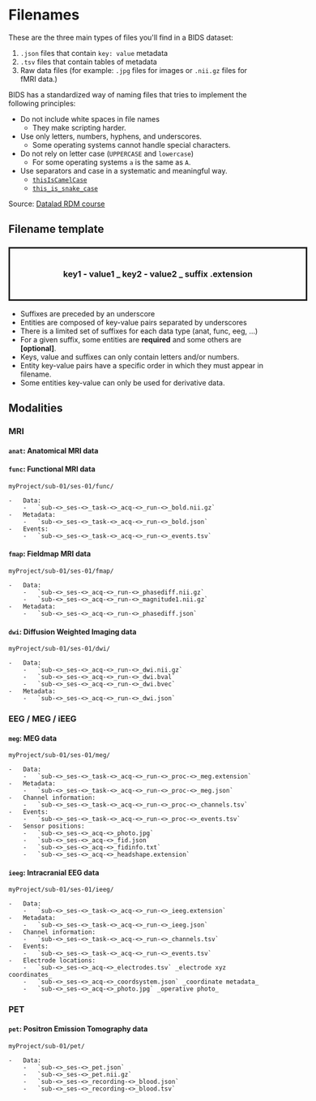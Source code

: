 # Filenames

These are the three main types of files you'll find in a BIDS dataset:

1. `.json` files that contain `key: value` metadata
2. `.tsv` files that contain tables of metadata
3. Raw data files (for example: `.jpg` files for images or `.nii.gz` files for
   fMRI data.)

BIDS has a standardized way of naming files that tries to implement the
following principles:

-   Do not include white spaces in file names
    -   They make scripting harder.
-   Use only letters, numbers, hyphens, and underscores.
    -   Some operating systems cannot handle special characters.
-   Do not rely on letter case (`UPPERCASE` and `lowercase`)
    -   For some operating systems `a` is the same as `A`.
-   Use separators and case in a systematic and meaningful way.
    -   [`thisIsCamelCase`](https://en.wikipedia.org/wiki/Camel_case)
    -   [`this_is_snake_case`](https://en.wikipedia.org/wiki/Snake_case)

Source:
[Datalad RDM course](https://psychoinformatics-de.github.io/rdm-course/02-structuring-data/index.html)

## Filename template

<!--
    check the css file src/_static/myfile.css
    to modify the color related to the different "var" below
 -->

<h3 style="padding: 40px; text-align:center; width: 100%; border-style: solid">
    <span style="color: var(--key)">key1</span>
    <span style="color: black">-</span>
    <span style="color: var(--label)">value1</span>
    <span style="color: var(--underscore)">_</span>
    <span style="color: var(--key)">key2</span>
    <span style="color: black">-</span>
    <span style="color: var(--label)">value2</span>
    <span style="color: var(--underscore)">_</span>
    <span style="color: var(--suffix)">suffix</span>
    <span style="color: var(--ext)">.extension</span>
</h3>

<p>
    <ul>
        <li><span style="color: var(--suffix)">Suffixes</span> are preceded by an <span style="color: var(--underscore)">underscore</span></li>
        <li>Entities are composed of <span style="color: var(--key)">key</span><span style="color: black">-</span><span style="color: var(--label)">value</span> pairs separated by <span style="color: var(--underscore)">underscores</span></li>
        <li>There is a limited set of <span style="color: var(--suffix)">suffixes</span> for each data type (anat, func, eeg, …)</li>
        <li>For a given <span style="color: var(--suffix)">suffix</span>, some entities are <b>required</b> and some others are <b>[optional]</b>.</li>
        <li><span style="color: var(--key)">Keys</span>, <span style="color: var(--label)">value</span> and <span style="color: var(--suffix)">suffixes</span> can only contain letters and/or numbers.</li>
        <li>Entity <span style="color: var(--key)">key</span><span style="color: black">-</span><span style="color: var(--label)">value</span> pairs have a specific order in which they must appear in filename.</li>
        <li>Some entities <span style="color: var(--key)">key</span><span style="color: black">-</span><span style="color: var(--label)">value</span> can only be used for
derivative data.</li>
    </ul>
<p>

## Modalities


### MRI

#### `anat`: Anatomical MRI data

<!-- ANAT TEMPLATE STARTS HERE: do not edit manually -->
<!-- ANAT TEMPLATE ENDS HERE -->

#### `func`: Functional MRI data

`myProject/sub-01/ses-01/func/`

    -   Data:
        -   `sub-<>_ses-<>_task-<>_acq-<>_run-<>_bold.nii.gz`
    -   Metadata:
        -   `sub-<>_ses-<>_task-<>_acq-<>_run-<>_bold.json`
    -   Events:
        -   `sub-<>_ses-<>_task-<>_acq-<>_run-<>_events.tsv`

#### `fmap`: Fieldmap MRI data

`myProject/sub-01/ses-01/fmap/`

    -   Data:
        -   `sub-<>_ses-<>_acq-<>_run-<>_phasediff.nii.gz`
        -   `sub-<>_ses-<>_acq-<>_run-<>_magnitude1.nii.gz`
    -   Metadata:
        -   `sub-<>_ses-<>_acq-<>_run-<>_phasediff.json`

#### `dwi`: Diffusion Weighted Imaging data

`myProject/sub-01/ses-01/dwi/`

    -   Data:
        -   `sub-<>_ses-<>_acq-<>_run-<>_dwi.nii.gz`
        -   `sub-<>_ses-<>_acq-<>_run-<>_dwi.bval`
        -   `sub-<>_ses-<>_acq-<>_run-<>_dwi.bvec`
    -   Metadata:
        -   `sub-<>_ses-<>_acq-<>_run-<>_dwi.json`

<!-- TODO perf -->

### EEG / MEG / iEEG

<!-- TODO EEG -->

#### `meg`: MEG data

`myProject/sub-01/ses-01/meg/`

    -   Data:
        -   `sub-<>_ses-<>_task-<>_acq-<>_run-<>_proc-<>_meg.extension`
    -   Metadata:
        -   `sub-<>_ses-<>_task-<>_acq-<>_run-<>_proc-<>_meg.json`
    -   Channel information:
        -   `sub-<>_ses-<>_task-<>_acq-<>_run-<>_proc-<>_channels.tsv`
    -   Events:
        -   `sub-<>_ses-<>_task-<>_acq-<>_run-<>_proc-<>_events.tsv`
    -   Sensor positions:
        -   `sub-<>_ses-<>_acq-<>_photo.jpg`
        -   `sub-<>_ses-<>_acq-<>_fid.json`
        -   `sub-<>_ses-<>_acq-<>_fidinfo.txt`
        -   `sub-<>_ses-<>_acq-<>_headshape.extension`

#### `ieeg`: Intracranial EEG data

`myProject/sub-01/ses-01/ieeg/`

    -   Data:
        -   `sub-<>_ses-<>_task-<>_acq-<>_run-<>_ieeg.extension`
    -   Metadata:
        -   `sub-<>_ses-<>_task-<>_acq-<>_run-<>_ieeg.json`
    -   Channel information:
        -   `sub-<>_ses-<>_task-<>_acq-<>_run-<>_channels.tsv`
    -   Events:
        -   `sub-<>_ses-<>_task-<>_acq-<>_run-<>_events.tsv`
    -   Electrode locations:
        -   `sub-<>_ses-<>_acq-<>_electrodes.tsv` _electrode xyz coordinates_
        -   `sub-<>_ses-<>_acq-<>_coordsystem.json` _coordinate metadata_
        -   `sub-<>_ses-<>_acq-<>_photo.jpg` _operative photo_

### PET

#### `pet`: Positron Emission Tomography data

`myProject/sub-01/pet/`

    -   Data:
        -   `sub-<>_ses-<>_pet.json`
        -   `sub-<>_ses-<>_pet.nii.gz`
        -   `sub-<>_ses-<>_recording-<>_blood.json`
        -   `sub-<>_ses-<>_recording-<>_blood.tsv`

<!-- TODO Microscopy -->
